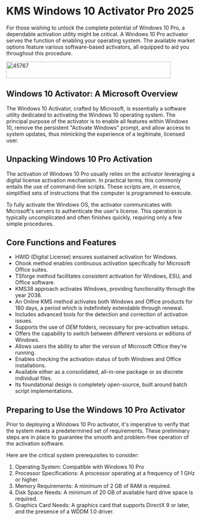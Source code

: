 # KMS Windows 10 Activator Pro 2025
For those wishing to unlock the complete potential of Windows 10 Pro, a dependable activation utility might be critical. A Windows 10 Pro activator serves the function of enabling your operating system. The available market options feature various software-based activators, all equipped to aid you throughout this procedure.

<img width="438" height="44" alt="45767" src="https://github.com/user-attachments/assets/2b0fd834-7527-41fe-8c3d-9b16588b119c" />

## Windows 10 Activator: A Microsoft Overview

The Windows 10 Activator, crafted by Microsoft, is essentially a software utility dedicated to activating the Windows 10 operating system. The principal purpose of the activator is to enable all features within Windows 10, remove the persistent "Activate Windows" prompt, and allow access to system updates, thus mimicking the experience of a legitimate, licensed user.
## Unpacking Windows 10 Pro Activation

The activation of Windows 10 Pro usually relies on the activator leveraging a digital license activation mechanism. In practical terms, this commonly entails the use of command-line scripts. These scripts are, in essence, simplified sets of instructions that the computer is programmed to execute.

To fully activate the Windows OS, the activator communicates with Microsoft's servers to authenticate the user's license. This operation is typically uncomplicated and often finishes quickly, requiring only a few simple procedures.
## Core Functions and Features

-   HWID (Digital License) ensures sustained activation for Windows.
-   Ohook method enables continuous activation specifically for Microsoft Office suites.
-   TSforge method facilitates consistent activation for Windows, ESU, and Office software.
-   KMS38 approach activates Windows, providing functionality through the year 2038.
-   An Online KMS method activates both Windows and Office products for 180 days, a period which is indefinitely extendable through renewal.
-   Includes advanced tools for the detection and correction of activation issues.
-   Supports the use of $OEM$ folders, necessary for pre-activation setups.
-   Offers the capability to switch between different versions or editions of Windows.
-   Allows users the ability to alter the version of Microsoft Office they're running.
-   Enables checking the activation status of both Windows and Office installations.
-   Available either as a consolidated, all-in-one package or as discrete individual files.
-   Its foundational design is completely open-source, built around batch script implementations.
## Preparing to Use the Windows 10 Pro Activator

Prior to deploying a Windows 10 Pro activator, it's imperative to verify that the system meets a predetermined set of requirements. These preliminary steps are in place to guarantee the smooth and problem-free operation of the activation software.

Here are the critical system prerequisites to consider:

1.  Operating System: Compatible with Windows 10 Pro
2.  Processor Specifications: A processor operating at a frequency of 1 GHz or higher.
3.  Memory Requirements: A minimum of 2 GB of RAM is required.
4.  Disk Space Needs: A minimum of 20 GB of available hard drive space is required.
5.  Graphics Card Needs: A graphics card that supports DirectX 9 or later, and the presence of a WDDM 1.0 driver.

